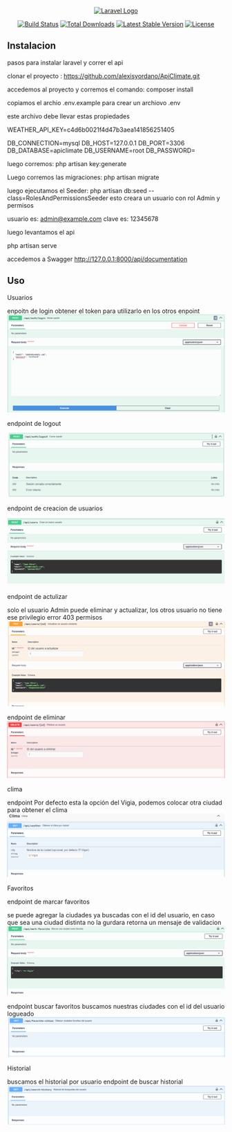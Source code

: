 <p align="center"><a href="https://laravel.com" target="_blank"><img src="https://raw.githubusercontent.com/laravel/art/master/logo-lockup/5%20SVG/2%20CMYK/1%20Full%20Color/laravel-logolockup-cmyk-red.svg" width="400" alt="Laravel Logo"></a></p>

<p align="center">
<a href="https://github.com/laravel/framework/actions"><img src="https://github.com/laravel/framework/workflows/tests/badge.svg" alt="Build Status"></a>
<a href="https://packagist.org/packages/laravel/framework"><img src="https://img.shields.io/packagist/dt/laravel/framework" alt="Total Downloads"></a>
<a href="https://packagist.org/packages/laravel/framework"><img src="https://img.shields.io/packagist/v/laravel/framework" alt="Latest Stable Version"></a>
<a href="https://packagist.org/packages/laravel/framework"><img src="https://img.shields.io/packagist/l/laravel/framework" alt="License"></a>
</p>

## Instalacion

pasos para instalar laravel y correr el api

clonar el proyecto : https://github.com/alexisyordano/ApiClimate.git

accedemos al proyecto y corremos el comando: composer install

copiamos el archio .env.example para crear un archiovo .env

este archivo debe llevar estas propiedades

WEATHER_API_KEY=c4d6b0021f4d47b3aea141856251405

DB_CONNECTION=mysql
DB_HOST=127.0.0.1
DB_PORT=3306
DB_DATABASE=apiclimate
DB_USERNAME=root
DB_PASSWORD=

luego corremos: php artisan key:generate

Luego corremos las migraciones: php artisan migrate

luego ejecutamos el Seeder: php artisan db:seed --class=RolesAndPermissionsSeeder
esto creara un usuario con rol Admin y permisos

usuario es: admin@example.com
clave es: 12345678

luego levantamos el api

php artisan serve

accedemos a Swagger http://127.0.0.1:8000/api/documentation

## Uso

Usuarios

enpoitn de login
obtener el token para utilizarlo en los otros enpoint
![alt text](image.png)

endpoint de logout

![alt text](image-1.png)

endpoint de creacion de usuarios

![alt text](image-2.png)

endpoint de actulizar

solo el usuario Admin puede eliminar y actualizar, los otros usuario no tiene ese privilegio error 403 permisos
![alt text](image-3.png)

endpoint de eliminar
![alt text](image-4.png)

clima

endpoint
Por defecto esta la opción del Vigia, podemos colocar otra ciudad para obtener el clima
![alt text](image-5.png)

Favoritos

endpoint de marcar favoritos

se puede agregar la ciudades ya buscadas con el id del usuario, en caso que sea una ciudad distinta no la gurdara retorna un mensaje de validacion
![alt text](image-6.png)

endpoint buscar favoritos
buscamos nuestras ciudades con el id del usuario logueado
![alt text](image-7.png)

Historial

buscamos el historial por usuario
endpoint de buscar historial
![alt text](image-8.png)
